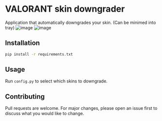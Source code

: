 # VALORANT skin downgrader

Application that automatically downgrades your skin.
(Can be minimed into tray)
![image](https://user-images.githubusercontent.com/74879467/136657291-bf49ee8a-2faa-476a-a57d-6ff712dd5975.png)
![image](https://user-images.githubusercontent.com/74879467/136657295-224cdf20-ce1f-49c4-bc23-06cdd831f22b.png)


## Installation

```bash
pip install -r requirements.txt
```

## Usage
Run `config.py` to select which skins to downgrade.


## Contributing
Pull requests are welcome. For major changes, please open an issue first to discuss what you would like to change.
